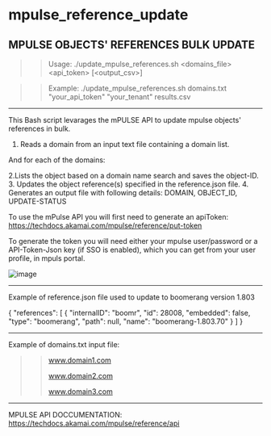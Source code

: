 # mpulse_reference_update
MPULSE OBJECTS' REFERENCES BULK UPDATE
------------------------------------------------------------------------------------------------
>> Usage: ./update_mpulse_references.sh <domains_file> <api_token> <tenant> [<output_csv>]

>> Example: ./update_mpulse_references.sh domains.txt "your_api_token" "your_tenant" results.csv
------------------------------------------------------------------------------------------------
This Bash script levarages the mPULSE API to update mpulse objects' references in bulk.

1. Reads a domain from an input text file containing a domain list.

And for each of the domains:

2.Lists the object based on a domain name search and saves the object-ID.
3. Updates the object reference(s) specified in the reference.json file.
4. Generates an output file with following details: DOMAIN, OBJECT_ID, UPDATE-STATUS

To use the mPulse API you will first need to generate an apiToken:
https://techdocs.akamai.com/mpulse/reference/put-token

To generate the token you will need either your mpulse user/password or a API-Token-Json key (if SSO is enabled), which you can get from your user profile, in mpuls portal.

![image](https://github.com/user-attachments/assets/49be6082-a7ac-4fd7-8afb-e8006dcbe57a)

------------------------------------------------------------------------------------------------
Example of reference.json file used to update to boomerang version 1.803

{
"references": [
    {
    "internalID": "boomr",
    "id": 28008,
    "embedded": false,
    "type": "boomerang",
    "path": null,
    "name": "boomerang-1.803.70"
    }
  ]
}

------------------------------------------------------------------------------------------------
Example of domains.txt input file:
>> www.domain1.com
>> 
>> www.domain2.com
>> 
>> www.domain3.com

------------------------------------------------------------------------------------

MPULSE API DOCCUMENTATION:
https://techdocs.akamai.com/mpulse/reference/api






